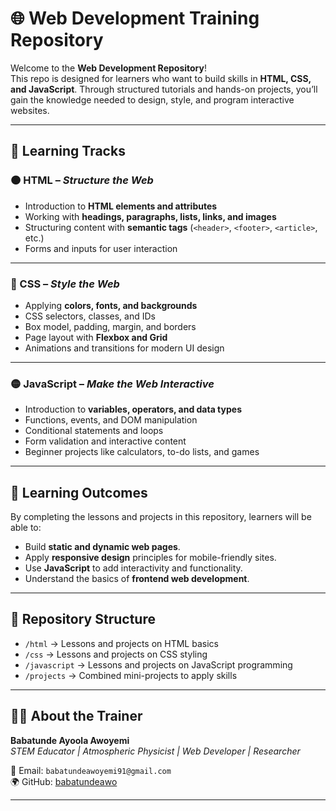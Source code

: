 # 🌐 Web Development Training Repository

Welcome to the **Web Development Repository**!  
This repo is designed for learners who want to build skills in **HTML, CSS, and JavaScript**. Through structured tutorials and hands-on projects, you’ll gain the knowledge needed to design, style, and program interactive websites.

---

## 📖 Learning Tracks

### 🟠 HTML – *Structure the Web*
- Introduction to **HTML elements and attributes**  
- Working with **headings, paragraphs, lists, links, and images**  
- Structuring content with **semantic tags** (`<header>`, `<footer>`, `<article>`, etc.)  
- Forms and inputs for user interaction  

---

### 🔵 CSS – *Style the Web*
- Applying **colors, fonts, and backgrounds**  
- CSS selectors, classes, and IDs  
- Box model, padding, margin, and borders  
- Page layout with **Flexbox and Grid**  
- Animations and transitions for modern UI design  

---

### 🟡 JavaScript – *Make the Web Interactive*
- Introduction to **variables, operators, and data types**  
- Functions, events, and DOM manipulation  
- Conditional statements and loops  
- Form validation and interactive content  
- Beginner projects like calculators, to-do lists, and games  

---

## 🚀 Learning Outcomes
By completing the lessons and projects in this repository, learners will be able to:  
- Build **static and dynamic web pages**.  
- Apply **responsive design** principles for mobile-friendly sites.  
- Use **JavaScript** to add interactivity and functionality.  
- Understand the basics of **frontend web development**.  

---

## 📂 Repository Structure
- `/html` → Lessons and projects on HTML basics  
- `/css` → Lessons and projects on CSS styling  
- `/javascript` → Lessons and projects on JavaScript programming  
- `/projects` → Combined mini-projects to apply skills  

---

## 👨‍🏫 About the Trainer
**Babatunde Ayoola Awoyemi**  
*STEM Educator | Atmospheric Physicist | Web Developer | Researcher*  

📩 Email: `babatundeawoyemi91@gmail.com`  
🌍 GitHub: [babatundeawo](https://github.com/babatundeawo)

---
